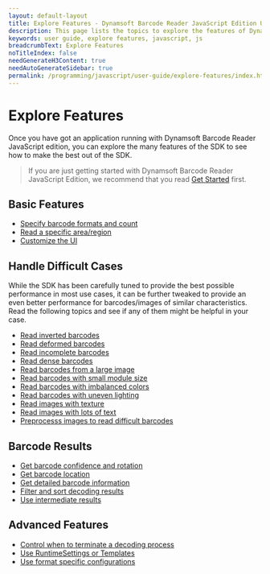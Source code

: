```yaml
---
layout: default-layout
title: Explore Features - Dynamsoft Barcode Reader JavaScript Edition User Guide
description: This page lists the topics to explore the features of Dynamsoft Barcode Reader JavaScript SDK.
keywords: user guide, explore features, javascript, js
breadcrumbText: Explore Features
noTitleIndex: false
needGenerateH3Content: true
needAutoGenerateSidebar: true
permalink: /programming/javascript/user-guide/explore-features/index.html
---
```


# Explore Features

Once you have got an application running with Dynamsoft Barcode Reader JavaScript edition, you can explore the many features of the SDK to see how to make the best out of the SDK.

> If you are just getting started with Dynamsoft Barcode Reader JavaScript Edition, we recommend that you read [Get Started](../index-v9.6.42.md) first.

## Basic Features

* [Specify barcode formats and count]({{site.features}}barcode-formats-and-count.html?lang=js)
* [Read a specific area/region]({{site.features}}barcode-scan-region.html?lang=js)
* [Customize the UI]({{site.features}}customize-the-ui.html?lang=js)

## Handle Difficult Cases

While the SDK has been carefully tuned to provide the best possible performance in most use cases, it can be further tweaked to provide an even better performance for barcodes/images of similar characteristics. Read the following topics and see if any of them might be helpful in your case.

* [Read inverted barcodes]({{site.features}}read-inverted-barcodes.html?lang=js)
* [Read deformed barcodes]({{site.features}}read-deformed-barcodes.html?lang=js)
* [Read incomplete barcodes]({{site.features}}read-incomplete-barcodes.html?lang=js)
* [Read dense barcodes]({{site.features}}read-dense-barcodes.html?lang=js)
* [Read barcodes from a large image]({{site.features}}read-a-large-image.html?lang=js)
* [Read barcodes with small module size]({{site.features}}read-barcodes-with-small-module-size.html?lang=js)
* [Read barcodes with imbalanced colors]({{site.features}}read-barcodes-with-imbalanced-colour.html?lang=js)
* [Read barcodes with uneven lighting]({{site.features}}read-barcodes-with-uneven-lighting.html?lang=js)
* [Read images with texture]({{site.features}}read-images-with-texture.html?lang=js)
* [Read images with lots of text]({{site.features}}read-images-with-lots-of-text.html?lang=js)
* [Preprocesss images to read difficult barcodes]({{site.features}}preprocess-images.html?lang=js)

## Barcode Results

* [Get barcode confidence and rotation]({{site.features}}get-confidence-rotation.html?lang=js)
* [Get barcode location]({{site.features}}get-barcode-location.html?lang=js)
* [Get detailed barcode information]({{site.features}}get-detailed-info.html?lang=js)
* [Filter and sort decoding results]({{site.features}}filter-and-sort.html?lang=js)
* [Use intermediate results]({{site.features}}use-intermidiate-results.html?lang=js)

## Advanced Features

* [Control when to terminate a decoding process]({{site.features}}control-terminate-phase.html?lang=js)
* [Use RuntimeSettings or Templates]({{site.features}}use-runtimesettings-or-templates.html?lang=js)
* [Use format specific configurations]({{site.features}}use-format-specific-configuration.html?lang=js)
